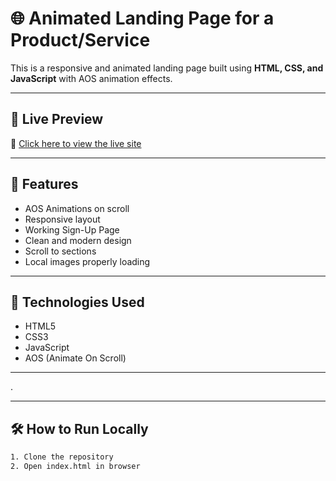 # 🌐 Animated Landing Page for a Product/Service

This is a responsive and animated landing page built using **HTML, CSS, and JavaScript** with AOS animation effects.

---

## 🚀 Live Preview

🔗 [Click here to view the live site](https://dua0310.github.io/-Create-an-Animated-Landing-Page-for-a-Product-or-Service-Objective-/)

---

## 📸 Features

- AOS Animations on scroll
- Responsive layout
- Working Sign-Up Page
- Clean and modern design
- Scroll to sections
- Local images properly loading

---

## 📁 Technologies Used

- HTML5
- CSS3
- JavaScript
- AOS (Animate On Scroll)

---

.

---

## 🛠️ How to Run Locally

```bash
1. Clone the repository
2. Open index.html in browser

